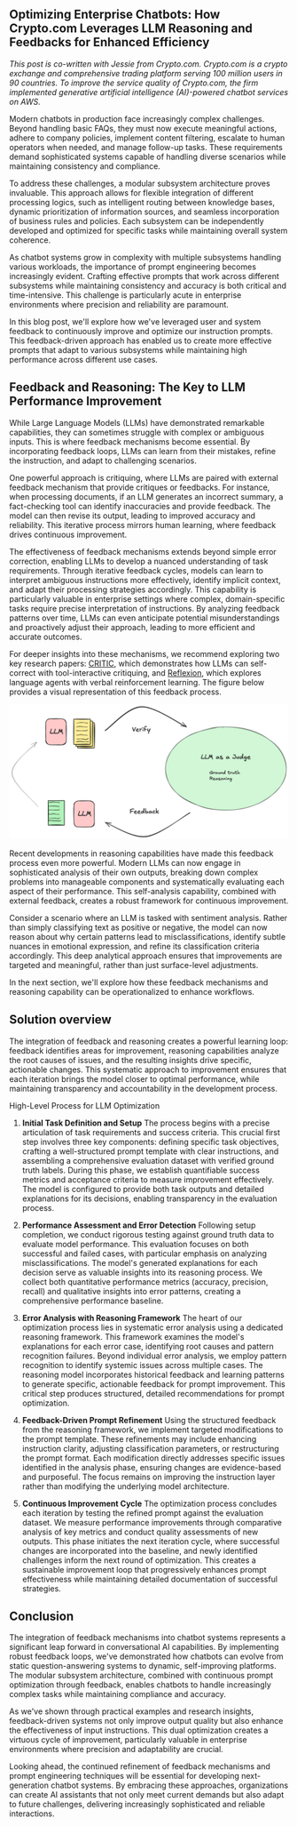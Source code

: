 ## Optimizing Enterprise Chatbots: How Crypto.com Leverages LLM Reasoning and Feedbacks for Enhanced Efficiency

*This post is co-written with Jessie from Crypto.com. Crypto.com is a crypto exchange and comprehensive trading platform serving 100 million users in 90 countries. To improve the service quality of Crypto.com, the firm implemented generative artificial intelligence (AI)-powered chatbot services on AWS.*

Modern chatbots in production face increasingly complex challenges. Beyond handling basic FAQs, they must now execute meaningful actions, adhere to company policies, implement content filtering, escalate to human operators when needed, and manage follow-up tasks. These requirements demand sophisticated systems capable of handling diverse scenarios while maintaining consistency and compliance.

To address these challenges, a modular subsystem architecture proves invaluable. This approach allows for flexible integration of different processing logics, such as intelligent routing between knowledge bases, dynamic prioritization of information sources, and seamless incorporation of business rules and policies. Each subsystem can be independently developed and optimized for specific tasks while maintaining overall system coherence.

As chatbot systems grow in complexity with multiple subsystems handling various workloads, the importance of prompt engineering becomes increasingly evident. Crafting effective prompts that work across different subsystems while maintaining consistency and accuracy is both critical and time-intensive. This challenge is particularly acute in enterprise environments where precision and reliability are paramount.

In this blog post, we'll explore how we've leveraged user and system feedback to continuously improve and optimize our instruction prompts. This feedback-driven approach has enabled us to create more effective prompts that adapt to various subsystems while maintaining high performance across different use cases.


## Feedback and Reasoning: The Key to LLM Performance Improvement

While Large Language Models (LLMs) have demonstrated remarkable capabilities, they can sometimes struggle with complex or ambiguous inputs. This is where feedback mechanisms become essential. By incorporating feedback loops, LLMs can learn from their mistakes, refine the instruction, and adapt to challenging scenarios.

One powerful approach is critiquing, where LLMs are paired with external feedback mechanism that provide critiques or feedbacks. For instance, when processing documents, if an LLM generates an incorrect summary, a fact-checking tool can identify inaccuracies and provide feedback. The model can then revise its output, leading to improved accuracy and reliability. This iterative process mirrors human learning, where feedback drives continuous improvement.

The effectiveness of feedback mechanisms extends beyond simple error correction, enabling LLMs to develop a nuanced understanding of task requirements. Through iterative feedback cycles, models can learn to interpret ambiguous instructions more effectively, identify implicit context, and adapt their processing strategies accordingly. This capability is particularly valuable in enterprise settings where complex, domain-specific tasks require precise interpretation of instructions. By analyzing feedback patterns over time, LLMs can even anticipate potential misunderstandings and proactively adjust their approach, leading to more efficient and accurate outcomes.


 For deeper insights into these mechanisms, we recommend exploring two key research papers: [CRITIC](https://arxiv.org/abs/2305.11738), which demonstrates how LLMs can self-correct with tool-interactive critiquing, and [Reflexion](https://arxiv.org/abs/2303.11366), which explores language agents with verbal reinforcement learning. The figure below provides a visual representation of this feedback process.

![Illustration of the feedback loop](./images/feedback.png)


Recent developments in reasoning capabilities have made this feedback process even more powerful. Modern LLMs can now engage in sophisticated analysis of their own outputs, breaking down complex problems into manageable components and systematically evaluating each aspect of their performance. This self-analysis capability, combined with external feedback, creates a robust framework for continuous improvement.

Consider a scenario where an LLM is tasked with sentiment analysis. Rather than simply classifying text as positive or negative, the model can now reason about why certain patterns lead to misclassifications, identify subtle nuances in emotional expression, and refine its classification criteria accordingly. This deep analytical approach ensures that improvements are targeted and meaningful, rather than just surface-level adjustments.

In the next section, we'll explore how these feedback mechanisms and reasoning capability can be operationalized to enhance workflows.


## Solution overview

The integration of feedback and reasoning creates a powerful learning loop: feedback identifies areas for improvement, reasoning capabilities analyze the root causes of issues, and the resulting insights drive specific, actionable changes. This systematic approach to improvement ensures that each iteration brings the model closer to optimal performance, while maintaining transparency and accountability in the development process.

High-Level Process for LLM Optimization

1. **Initial Task Definition and Setup**
The process begins with a precise articulation of task requirements and success criteria. This crucial first step involves three key components: defining specific task objectives, crafting a well-structured prompt template with clear instructions, and assembling a comprehensive evaluation dataset with verified ground truth labels. During this phase, we establish quantifiable success metrics and acceptance criteria to measure improvement effectively. The model is configured to provide both task outputs and detailed explanations for its decisions, enabling transparency in the evaluation process.

2. **Performance Assessment and Error Detection**
Following setup completion, we conduct rigorous testing against ground truth data to evaluate model performance. This evaluation focuses on both successful and failed cases, with particular emphasis on analyzing misclassifications. The model's generated explanations for each decision serve as valuable insights into its reasoning process. We collect both quantitative performance metrics (accuracy, precision, recall) and qualitative insights into error patterns, creating a comprehensive performance baseline.

3. **Error Analysis with Reasoning Framework**
The heart of our optimization process lies in systematic error analysis using a dedicated reasoning framework. This framework examines the model's explanations for each error case, identifying root causes and pattern recognition failures. Beyond individual error analysis, we employ pattern recognition to identify systemic issues across multiple cases. The reasoning model incorporates historical feedback and learning patterns to generate specific, actionable feedback for prompt improvement. This critical step produces structured, detailed recommendations for prompt optimization.

4. **Feedback-Driven Prompt Refinement**
Using the structured feedback from the reasoning framework, we implement targeted modifications to the prompt template. These refinements may include enhancing instruction clarity, adjusting classification parameters, or restructuring the prompt format. Each modification directly addresses specific issues identified in the analysis phase, ensuring changes are evidence-based and purposeful. The focus remains on improving the instruction layer rather than modifying the underlying model architecture.

5. **Continuous Improvement Cycle**
The optimization process concludes each iteration by testing the refined prompt against the evaluation dataset. We measure performance improvements through comparative analysis of key metrics and conduct quality assessments of new outputs. This phase initiates the next iteration cycle, where successful changes are incorporated into the baseline, and newly identified challenges inform the next round of optimization. This creates a sustainable improvement loop that progressively enhances prompt effectiveness while maintaining detailed documentation of successful strategies.










## Conclusion

The integration of feedback mechanisms into chatbot systems represents a significant leap forward in conversational AI capabilities. By implementing robust feedback loops, we've demonstrated how chatbots can evolve from static question-answering systems to dynamic, self-improving platforms. The modular subsystem architecture, combined with continuous prompt optimization through feedback, enables chatbots to handle increasingly complex tasks while maintaining compliance and accuracy.

As we've shown through practical examples and research insights, feedback-driven systems not only improve output quality but also enhance the effectiveness of input instructions. This dual optimization creates a virtuous cycle of improvement, particularly valuable in enterprise environments where precision and adaptability are crucial.

Looking ahead, the continued refinement of feedback mechanisms and prompt engineering techniques will be essential for developing next-generation chatbot systems. By embracing these approaches, organizations can create AI assistants that not only meet current demands but also adapt to future challenges, delivering increasingly sophisticated and reliable interactions.

